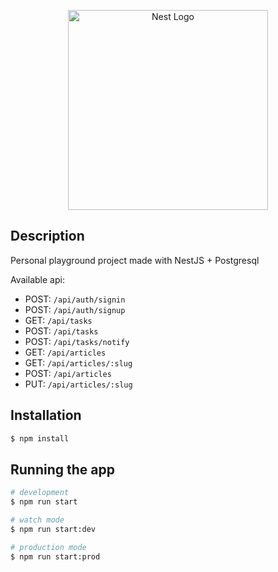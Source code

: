 <p align="center">
  <a href="http://nestjs.com/" target="blank"><img src="https://nestjs.com/img/logo_text.svg" width="320" alt="Nest Logo" /></a>
</p>


## Description
Personal playground project made with NestJS + Postgresql

Available api:
- POST: `/api/auth/signin`
- POST: `/api/auth/signup`
- GET: `/api/tasks`
- POST: `/api/tasks`
- POST: `/api/tasks/notify`
- GET: `/api/articles`
- GET: `/api/articles/:slug`
- POST: `/api/articles`
- PUT: `/api/articles/:slug`


## Installation

```bash
$ npm install
```

## Running the app

```bash
# development
$ npm run start

# watch mode
$ npm run start:dev

# production mode
$ npm run start:prod
```
